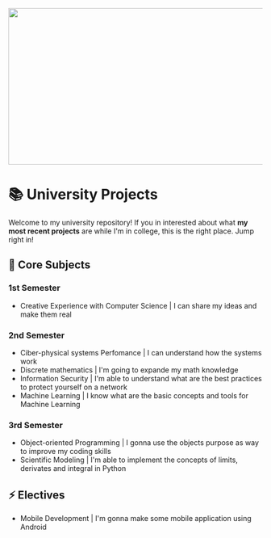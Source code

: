 [<img src="https://miro.medium.com/v2/resize:fit:638/1*iND_uCSZM-UMdl5v5XxijA.png" height="310" width="1000"/>](puc.png)

# 📚 University Projects
Welcome to my university repository! If you in interested about what **my most recent projects** are while I'm in college, this is the right place. Jump right in!

## 📗 Core Subjects

  ### 1st Semester
  - Creative Experience with Computer Science | I can share my ideas and make them real
  
  ### 2nd Semester
  - Ciber-physical systems Perfomance | I can understand how the systems work
  - Discrete mathematics | I'm going to expande my math knowledge
  - Information Security | I'm able to understand what are the best practices to protect yourself on a network
  - Machine Learning | I know what are the basic concepts and tools for Machine Learning
  
  ### 3rd Semester
  - Object-oriented Programming | I gonna use the objects purpose as way to improve my coding skills
  - Scientific Modeling | I'm able to implement the concepts of limits, derivates and integral in Python
  
## ⚡ Electives
- Mobile Development | I'm gonna make some mobile application using Android
